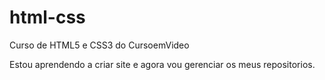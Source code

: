 # html-css
 Curso de HTML5 e CSS3 do CursoemVideo

 Estou aprendendo a criar site e agora vou gerenciar os meus repositorios.

